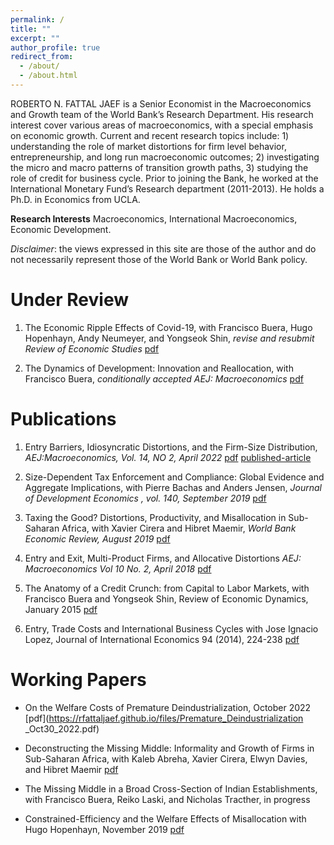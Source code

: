 ```yaml
---
permalink: /
title: ""
excerpt: ""
author_profile: true
redirect_from: 
  - /about/
  - /about.html
---
```


ROBERTO N. FATTAL JAEF is a Senior Economist in the Macroeconomics and Growth team of the World Bank’s Research Department. His research interest cover various areas of macroeconomics, with a special emphasis on economic growth. Current and recent research topics include: 1) understanding the role of market distortions for firm level behavior, entrepreneurship, and long run macroeconomic outcomes; 2) investigating the micro and macro patterns of transition growth paths, 3) studying the role of credit for business cycle. Prior to joining the Bank, he worked at the International Monetary Fund’s Research department (2011-2013). He holds a Ph.D. in Economics from UCLA.

 **Research Interests**  Macroeconomics, International Macroeconomics, Economic Development.
 
 _Disclaimer_: the views expressed in this site are those of the author and do not necessarily represent those of the World Bank or World Bank policy.

# Under Review

1. The Economic Ripple Effects of Covid-19, with Francisco Buera, Hugo Hopenhayn, Andy Neumeyer, and Yongseok Shin, _revise and resubmit Review of Economic Studies_
 [pdf](https://rfattaljaef.github.io/files/Ripples_April_2021.pdf)

2. The Dynamics of Development: Innovation and Reallocation, with Francisco Buera, _conditionally accepted  AEJ: Macroeconomics_
[pdf](https://rfattaljaef.github.io/files/draft_January_2022.pdf)

# Publications

1. Entry Barriers, Idiosyncratic Distortions, and the Firm-Size Distribution, _AEJ:Macroeconomics, Vol. 14, NO 2, April 2022_ 
[pdf](https://rfattaljaef.github.io/files/Draft_Barriers_Misalloc.pdf) [published-article](https://www.aeaweb.org/articles?id=10.1257/mac.20200234
)

2. Size-Dependent Tax Enforcement and Compliance: Global Evidence and Aggregate Implications, with Pierre Bachas and Anders Jensen,  _Journal of Development Economics , vol. 140, September 2019_ 
[pdf](https://www.sciencedirect.com/science/article/abs/pii/S0304387818308447?via%3Dihub)

3. Taxing the Good? Distortions, Productivity, and Misallocation in Sub-Saharan Africa, with Xavier Cirera and Hibret Maemir, _World Bank Economic Review, August 2019_
[pdf](https://academic.oup.com/wber/article-abstract/34/1/75/5543189)

4. Entry and Exit, Multi-Product Firms, and Allocative Distortions  _AEJ: Macroeconomics Vol 10 No. 2, April 2018_ 
[pdf](https://www.dropbox.com/s/n4jidqig6iugkjx/AEJ_published_version.pdf?dl=0)

5. The Anatomy of a Credit Crunch: from Capital to Labor Markets, with Francisco Buera and Yongseok Shin, Review of Economic Dynamics, January 2015
[pdf](https://pages.wustl.edu/files/pages/imce/yshin/bfs.pdf)

6. Entry, Trade Costs and International Business Cycles with Jose Ignacio Lopez,  Journal of International Economics 94 (2014), 224-238
[pdf](https://www.dropbox.com/s/7avntiqo8igs2ph/JIE_final.pdf?dl=0)


# Working Papers

* On the Welfare Costs of Premature Deindustrialization, October 2022
[pdf](https://rfattaljaef.github.io/files/Premature_Deindustrialization _Oct30_2022.pdf)

* Deconstructing the Missing Middle: Informality and Growth of Firms in Sub-Saharan Africa, with Kaleb Abreha, Xavier Cirera, Elwyn Davies, and Hibret Maemir
[pdf](https://rfattaljaef.github.io/files/Missing_middle_project_October2022.pdf)

* The Missing Middle in a Broad Cross-Section of Indian Establishments, with Francisco Buera, Reiko Laski, and Nicholas Tracther, in progress

* Constrained-Efficiency and the Welfare Effects of Misallocation with Hugo Hopenhayn, November 2019
 [pdf](https://www.dropbox.com/s/6yrutojvg68x26z/Constrained_Efficiency_Nov2019.pdf?dl=0)



